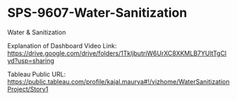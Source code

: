 # SPS-9607-Water-Sanitization
Water &amp; Sanitization


 Explanation of Dashboard Video Link: https://drive.google.com/drive/folders/1TkljbutriW6UrXC8XKMLB7YUltTgClyd?usp=sharing
 
 Tableau Public URL: https://public.tableau.com/profile/kajal.maurya#!/vizhome/WaterSanitizationProject/Story1
